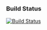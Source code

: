 ### Build Status
[![Build Status](https://dev.azure.com/xamarin/public/_apis/build/status/xamarin/Xamarin.PropertyEditing/Xamarin.PropertyEditing%20(Public)?branchName=master)](https://dev.azure.com/xamarin/public/_build/latest?definitionId=51&branchName=master)
